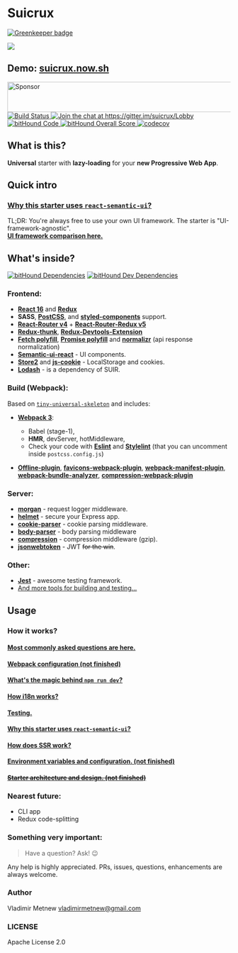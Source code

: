 # Suicrux

[![Greenkeeper badge](https://badges.greenkeeper.io/Metnew/suicrux.svg)](https://greenkeeper.io/)

![](https://github.com/Metnew/suicrux/blob/for-gh/screen.gif)

## Demo: [suicrux.now.sh](https://suicrux.now.sh/auth)

<div>
  <a href="https://app.codesponsor.io/link/cFthevq5iGu9WkCHS316WqmS/Metnew/react-semantic-ui-starter" rel="nofollow">
  <img src="https://app.codesponsor.io/embed/cFthevq5iGu9WkCHS316WqmS/Metnew/react-semantic-ui-starter.svg" style="width: 888px; height: 68px;" alt="Sponsor">
</a>
</div>

<div><a href="https://travis-ci.org/Metnew/suicrux">
  <img src="https://travis-ci.org/Metnew/suicrux.svg?branch=master" alt="Build Status">
</a>
<a href="https://gitter.im/suicrux/Lobby?utm_source=badge&amp;utm_medium=badge&amp;utm_campaign=pr-badge&amp;utm_content=badge">
  <img src="https://badges.gitter.im/suicrux/Lobby.svg" alt="Join the chat at https://gitter.im/suicrux/Lobby">
</a>
<a href="https://www.bithound.io/github/Metnew/suicrux">
  <img src="https://www.bithound.io/github/Metnew/suicrux/badges/code.svg" alt="bitHound Code">
</a>
<a href="https://www.bithound.io/github/Metnew/suicrux">
  <img src="https://www.bithound.io/github/Metnew/suicrux/badges/score.svg" alt="bitHound Overall Score">
</a>
 <a href="https://codecov.io/gh/Metnew/suicrux">
  <img src="https://codecov.io/gh/Metnew/suicrux/branch/master/graph/badge.svg" alt="codecov">
</a></div>

## What is this?

**Universal** starter with  **lazy-loading** for your **new Progressive Web App**.

## Quick intro

### [Why this starter uses `react-semantic-ui`?](/docs/SUI.md)

TL;DR: You're always free to use your own UI framework. The starter is "UI-framework-agnostic".<br>
**[UI framework comparison here.](https://hackernoon.com/the-coolest-react-ui-frameworks-for-your-new-react-app-ad699fffd651)**

## What's inside?

[![bitHound Dependencies](https://www.bithound.io/github/Metnew/suicrux/badges/dependencies.svg)](https://www.bithound.io/github/Metnew/suicrux/master/dependencies/npm) [![bitHound Dev Dependencies](https://www.bithound.io/github/Metnew/suicrux/badges/devDependencies.svg)](https://www.bithound.io/github/Metnew/suicrux/master/dependencies/npm)

### Frontend:

- **[React 16](https://facebook.github.io/react/)** and **[Redux](http://redux.js.org/)**
- **SASS**, **[PostCSS](https://github.com/postcss/postcss)**, and **[styled-components](https://github.com/styled-components/styled-components)** support.
- **[React-Router v4](https://github.com/ReactTraining/react-router)** + **[React-Router-Redux v5](https://github.com/reactjs/react-router-redux)**
- **[Redux-thunk](https://github.com/gaearon/redux-thunk)**, **[Redux-Devtools-Extension](https://github.com/zalmoxisus/redux-devtools-extension)**
- **[Fetch polyfill](https://github.com/matthew-andrews/isomorphic-fetch)**, **[Promise polyfill](https://github.com/stefanpenner/es6-promise)** and **[normalizr](https://github.com/paularmstrong/normalizr)** (api response normalization)
- **[Semantic-ui-react](http://react.semantic-ui.com/)** - UI components.
- **[Store2](https://github.com/nbubna/store)** and **[js-cookie](https://github.com/js-cookie/js-cookie)** - LocalStorage and cookies.
- **[Lodash](https://lodash.com/)** - is a dependency of SUIR.

### Build (Webpack):

Based on [`tiny-universal-skeleton`](https://github.com/Metnew/tiny-universal-skeleton) and includes:

- **[Webpack 3](https://webpack.js.org)**:

  - Babel (stage-1),
  - **HMR**, devServer, hotMiddleware,
  - Check your code with **[Eslint](https://github.com/eslint/eslint)** and **[Stylelint](https://github.com/stylelint/stylelint)** (that you can uncomment inside `postcss.config.js`)

- **[Offline-plugin](https://github.com/NekR/offline-plugin)**, **[favicons-webpack-plugin](https://github.com/jantimon/favicons-webpack-plugin)**, **[webpack-manifest-plugin](https://github.com/danethurber/webpack-manifest-plugin)**, **[webpack-bundle-analyzer](https://www.npmjs.com/package/webpack-bundle-analyzer)**, **[compression-webpack-plugin](https://github.com/webpack-contrib/compression-webpack-plugin)**

### Server:

- **[morgan](https://www.npmjs.com/package/morgan)** - request logger middleware.
- **[helmet](https://github.com/helmetjs/helmet)** - secure your Express app.
- **[cookie-parser](https://www.npmjs.com/package/cookie-parser)** - cookie parsing middleware.
- **[body-parser](https://github.com/expressjs/body-parser)** - body parsing middleware
- **[compression](https://github.com/expressjs/compression)** - compression middleware (gzip).
- **[jsonwebtoken](https://github.com/auth0/node-jsonwebtoken)** - JWT ~~for the win~~.

### Other:

- **[Jest](https://facebook.github.io/jest/)** - awesome testing framework.
- [And more tools for building and testing...](https://github.com/Metnew/suicrux/blob/master/package.json)

## Usage

### How it works?

#### **[Most commonly asked questions are here.](/docs/faq.md)**

#### [Webpack configuration (not finished)](/docs/webpack.md)

#### [What's the magic behind `npm run dev`?](/docs/scripts.md)

#### [How i18n works?](/docs/i18n.md)

#### [Testing.](/docs/testing.md)

#### [Why this starter uses `react-semantic-ui`?](/docs/SUI.md)

#### [How does SSR work?](/docs/ssr.md)

#### [Environment variables and configuration. (not finished)](/docs/env_vars.md)

#### ~~[Starter architecture and design. (not finished)](/docs/design.md)~~

### Nearest future:

- CLI app
- Redux code-splitting

### Something very important:

> Have a question? Ask! :wink:

Any help is highly appreciated. PRs, issues, questions, enhancements are always welcome.

### Author

Vladimir Metnew [vladimirmetnew@gmail.com](mailto:vladimirmetnew@gmail.com)

### LICENSE

Apache License 2.0
